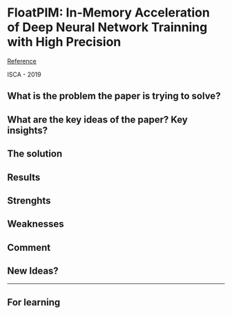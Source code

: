 # FloatPIM: In-Memory Acceleration of Deep Neural Network Trainning with High Precision

[Reference](https://dl.acm.org/doi/10.1145/3307650.3322237)

ISCA - 2019

## What is the problem the paper is trying to solve?

## What are the key ideas of the paper? Key insights?

## The solution

## Results

## Strenghts

## Weaknesses

## Comment

## New Ideas?

---
## For learning